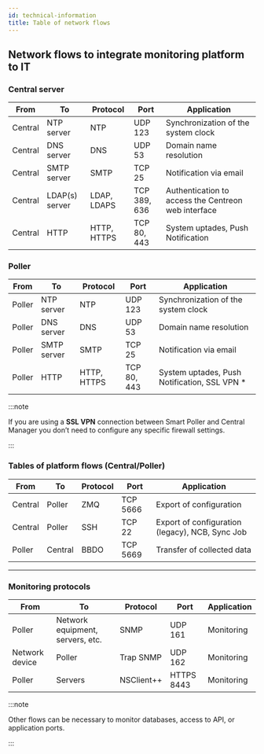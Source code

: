 ```yaml
---
id: technical-information
title: Table of network flows
---
```


## Network flows to integrate monitoring platform to IT

### Central server

| From           | To             | Protocol   | Port               | Application                                                                        |
|----------------|----------------|------------|--------------------|------------------------------------------------------------------------------------|
| Central  | NTP server     | NTP        | UDP 123            | Synchronization of the system clock                                                |
| Central  | DNS server     | DNS        | UDP 53             | Domain name resolution                                                             |
| Central  | SMTP server    | SMTP       | TCP 25             | Notification via email                                                             |
| Central  | LDAP(s) server | LDAP, LDAPS    | TCP 389, 636      | Authentication to access the Centreon web interface                                |
| Central  | HTTP     | HTTP, HTTPS    | TCP 80, 443 | System uptades, Push Notification |

### Poller

| From   | To          | Protocol   | Port               | Application                                    |
|--------|-------------|------------|--------------------|------------------------------------------------|
| Poller | NTP server  | NTP        | UDP 123            | Synchronization of the system clock            |
| Poller | DNS server  | DNS        | UDP 53             | Domain name resolution                         |
| Poller | SMTP server | SMTP       | TCP 25             | Notification via email                         |
| Poller | HTTP     | HTTP, HTTPS    | TCP 80, 443 | System uptades, Push Notification, SSL VPN * |

:::note

If you are using a **SSL VPN** connection between Smart Poller and Central Manager you don’t need to configure any specific firewall settings.

:::

### Tables of platform flows (Central/Poller)

| From           | To             | Protocol     | Port         | Application                                                        |
|----------------|----------------|--------------|--------------|--------------------------------------------------------------------|
| Central  | Poller         | ZMQ          | TCP 5666     | Export of configuration |
| Central  | Poller         | SSH  | TCP 22       | Export of configuration (legacy), NCB, Sync Job |
| Poller         | Central  | BBDO         | TCP 5669     | Transfer of collected data                                         |

---

### Monitoring protocols

| From              | To                               | Protocol   | Port      | Application |
|-------------------|----------------------------------|------------|-----------|-------------|
| Poller            | Network equipment, servers, etc. | SNMP       | UDP 161   | Monitoring  |
| Network device | Poller                           | Trap SNMP  | UDP 162   | Monitoring  |
| Poller            | Servers                          | NSClient++ | HTTPS 8443 | Monitoring  |

:::note

Other flows can be necessary to monitor databases, access to API, or application ports.

:::
